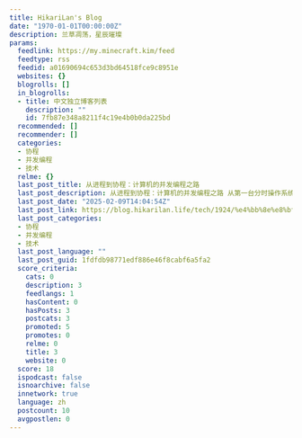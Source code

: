 ```yaml
---
title: HikariLan's Blog
date: "1970-01-01T00:00:00Z"
description: 兰草凋荡，星辰璀璨
params:
  feedlink: https://my.minecraft.kim/feed
  feedtype: rss
  feedid: a01690694c653d3bd64518fce9c8951e
  websites: {}
  blogrolls: []
  in_blogrolls:
  - title: 中文独立博客列表
    description: ""
    id: 7fb87e348a8211f4c19e4b0b0da225bd
  recommended: []
  recommender: []
  categories:
  - 协程
  - 并发编程
  - 技术
  relme: {}
  last_post_title: 从进程到协程：计算机的并发编程之路
  last_post_description: 从进程到协程：计算机的并发编程之路 从第一台分时操作系统的横空出世，到 Intel 推出双核 CPU 打破摩尔 […]
  last_post_date: "2025-02-09T14:04:54Z"
  last_post_link: https://blog.hikarilan.life/tech/1924/%e4%bb%8e%e8%bf%9b%e7%a8%8b%e5%88%b0%e5%8d%8f%e7%a8%8b%ef%bc%9a%e8%ae%a1%e7%ae%97%e6%9c%ba%e7%9a%84%e5%b9%b6%e5%8f%91%e7%bc%96%e7%a8%8b%e4%b9%8b%e8%b7%af/
  last_post_categories:
  - 协程
  - 并发编程
  - 技术
  last_post_language: ""
  last_post_guid: 1fdfdb98771edf886e46f8cabf6a5fa2
  score_criteria:
    cats: 0
    description: 3
    feedlangs: 1
    hasContent: 0
    hasPosts: 3
    postcats: 3
    promoted: 5
    promotes: 0
    relme: 0
    title: 3
    website: 0
  score: 18
  ispodcast: false
  isnoarchive: false
  innetwork: true
  language: zh
  postcount: 10
  avgpostlen: 0
---
```

